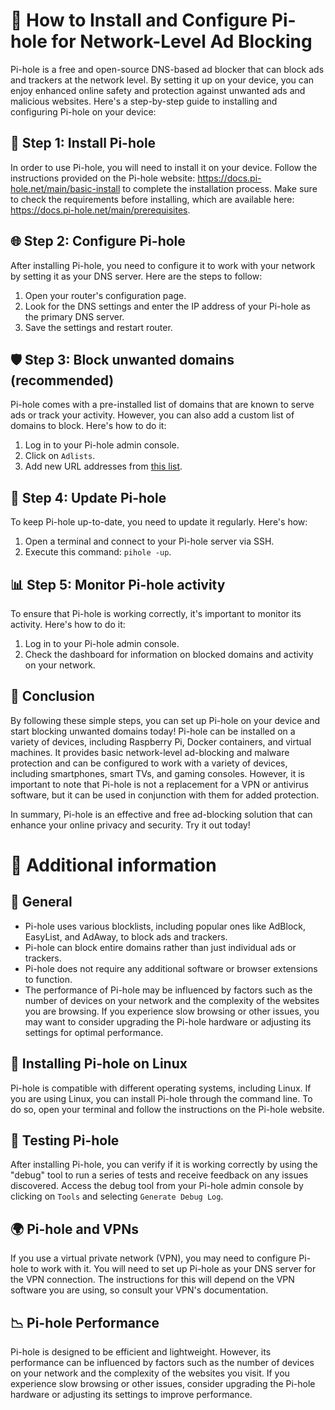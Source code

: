 <!-- [[> SEO
###### Title: How to Install and Configure Pi-hole
###### Description:
###### Tags:
###### Canonical: /viewer/tutorials/How_to_install_Pi-hole
]]> -->

# 🍒 How to Install and Configure Pi-hole for Network-Level Ad Blocking
Pi-hole is a free and open-source DNS-based ad blocker that can block ads and trackers at the network level.
By setting it up on your device, you can enjoy enhanced online safety and protection against unwanted ads and malicious websites.
Here's a step-by-step guide to installing and configuring Pi-hole on your device:

## 🔧 Step 1: Install Pi-hole
In order to use Pi-hole, you will need to install it on your device.
Follow the instructions provided on the Pi-hole website: https://docs.pi-hole.net/main/basic-install to complete the installation process.
Make sure to check the requirements before installing, which are available here: https://docs.pi-hole.net/main/prerequisites.

## 🌐 Step 2: Configure Pi-hole
After installing Pi-hole, you need to configure it to work with your network by setting it as your DNS server.
Here are the steps to follow:
1. Open your router's configuration page.
2. Look for the DNS settings and enter the IP address of your Pi-hole as the primary DNS server.
3. Save the settings and restart router.

## 🛡️ Step 3: Block unwanted domains (recommended)
Pi-hole comes with a pre-installed list of domains that are known to serve ads or track your activity.
However, you can also add a custom list of domains to block. Here's how to do it:
1. Log in to your Pi-hole admin console.
2. Click on `Adlists`.
3. Add new URL addresses from [this list](../../lists/md/Pi-hole.md).

## 🔄 Step 4: Update Pi-hole
To keep Pi-hole up-to-date, you need to update it regularly. Here's how:
1. Open a terminal and connect to your Pi-hole server via SSH.
2. Execute this command: `pihole -up`.

## 📊 Step 5: Monitor Pi-hole activity
To ensure that Pi-hole is working correctly, it's important to monitor its activity. Here's how to do it:
1. Log in to your Pi-hole admin console.
2. Check the dashboard for information on blocked domains and activity on your network.

## 📝 Conclusion
By following these simple steps, you can set up Pi-hole on your device and start blocking unwanted domains today!
Pi-hole can be installed on a variety of devices, including Raspberry Pi, Docker containers, and virtual machines.
It provides basic network-level ad-blocking and malware protection and can be configured to work with a variety of devices, including smartphones, smart TVs, and gaming consoles.
However, it is important to note that Pi-hole is not a replacement for a VPN or antivirus software, but it can be used in conjunction with them for added protection.

In summary, Pi-hole is an effective and free ad-blocking solution that can enhance your online privacy and security. Try it out today!

# 📌 Additional information
## 🌠 General
- Pi-hole uses various blocklists, including popular ones like AdBlock, EasyList, and AdAway, to block ads and trackers.
- Pi-hole can block entire domains rather than just individual ads or trackers.
- Pi-hole does not require any additional software or browser extensions to function.
- The performance of Pi-hole may be influenced by factors such as the number of devices on your network and the complexity of the websites you are browsing. If you experience slow browsing or other issues, you may want to consider upgrading the Pi-hole hardware or adjusting its settings for optimal performance.

## 🐧 Installing Pi-hole on Linux
Pi-hole is compatible with different operating systems, including Linux. If you are using Linux, you can install Pi-hole through the command line.
To do so, open your terminal and follow the instructions on the Pi-hole website.

## 🚦 Testing Pi-hole
After installing Pi-hole, you can verify if it is working correctly by using the "debug" tool to run a series of tests and receive feedback on any issues discovered.
Access the debug tool from your Pi-hole admin console by clicking on `Tools` and selecting `Generate Debug Log`.

## 🌍 Pi-hole and VPNs
If you use a virtual private network (VPN), you may need to configure Pi-hole to work with it.
You will need to set up Pi-hole as your DNS server for the VPN connection.
The instructions for this will depend on the VPN software you are using, so consult your VPN's documentation.

## 📉 Pi-hole Performance
Pi-hole is designed to be efficient and lightweight.
However, its performance can be influenced by factors such as the number of devices on your network and the complexity of the websites you visit.
If you experience slow browsing or other issues, consider upgrading the Pi-hole hardware or adjusting its settings to improve performance.
